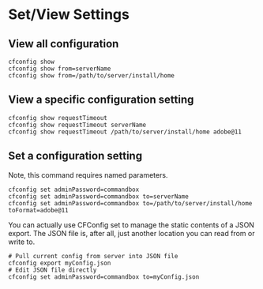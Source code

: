 # Set/View Settings

## View all configuration

```text
cfconfig show
cfconfig show from=serverName
cfconfig show from=/path/to/server/install/home
```

## View a specific configuration setting

```text
cfconfig show requestTimeout
cfconfig show requestTimeout serverName
cfconfig show requestTimeout /path/to/server/install/home adobe@11
```

## Set a configuration setting

Note, this command requires named parameters.

```text
cfconfig set adminPassword=commandbox
cfconfig set adminPassword=commandbox to=serverName
cfconfig set adminPassword=commandbox to=/path/to/server/install/home toFormat=adobe@11
```

You can actually use CFConfig set to manage the static contents of a JSON export. The JSON file is, after all, just another location you can read from or write to.

```text
# Pull current config from server into JSON file
cfconfig export myConfig.json
# Edit JSON file directly
cfconfig set adminPassword=commandbox to=myConfig.json
```


